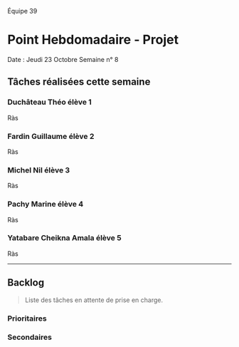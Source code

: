 Équipe 39

# Point Hebdomadaire - Projet

Date : Jeudi 23 Octobre
Semaine n° 8

## Tâches réalisées cette semaine

### Duchâteau Théo élève 1

Ràs


### Fardin Guillaume élève 2

Ràs


### Michel Nil élève 3

Ràs

### Pachy Marine élève 4

Ràs

### Yatabare Cheikna Amala élève 5

Ràs


---

## Backlog

> Liste des tâches en attente de prise en charge.

### Prioritaires

### Secondaires